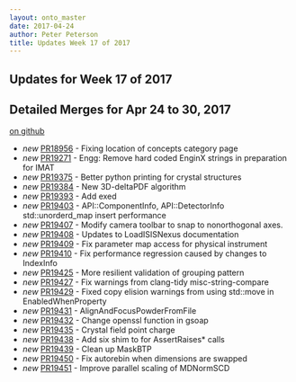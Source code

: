 ```yaml
---
layout: onto_master
date: 2017-04-24
author: Peter Peterson
title: Updates Week 17 of 2017
---
```

Updates for Week 17 of 2017
---------------------------

Detailed Merges for Apr 24 to 30, 2017
--------------------------------------
[on github](https://github.com/mantidproject/mantid/pulls?q=is%3Apr+merged%3A2017-04-25..2017-04-30)

* *new* [PR18956](https://github.com/mantidproject/mantid/pull/18956) - Fixing location of concepts category page
* *new* [PR19271](https://github.com/mantidproject/mantid/pull/19271) - Engg: Remove hard coded EnginX strings in preparation for IMAT
* *new* [PR19375](https://github.com/mantidproject/mantid/pull/19375) - Better python printing for crystal structures
* *new* [PR19384](https://github.com/mantidproject/mantid/pull/19384) - New 3D-deltaPDF algorithm
* *new* [PR19393](https://github.com/mantidproject/mantid/pull/19393) - Add exed
* *new* [PR19403](https://github.com/mantidproject/mantid/pull/19403) - API::ComponentInfo, API::DetectorInfo std::unorderd_map insert performance
* *new* [PR19407](https://github.com/mantidproject/mantid/pull/19407) - Modify camera toolbar to snap to nonorthogonal axes.
* *new* [PR19408](https://github.com/mantidproject/mantid/pull/19408) - Updates to LoadISISNexus documentation
* *new* [PR19409](https://github.com/mantidproject/mantid/pull/19409) - Fix parameter map access for physical instrument
* *new* [PR19410](https://github.com/mantidproject/mantid/pull/19410) - Fix performance regression caused by changes to IndexInfo
* *new* [PR19425](https://github.com/mantidproject/mantid/pull/19425) - More resilient validation of grouping pattern
* *new* [PR19427](https://github.com/mantidproject/mantid/pull/19427) - Fix warnings from clang-tidy misc-string-compare
* *new* [PR19429](https://github.com/mantidproject/mantid/pull/19429) - Fixed copy elision warnings from using std::move in EnabledWhenProperty
* *new* [PR19431](https://github.com/mantidproject/mantid/pull/19431) - AlignAndFocusPowderFromFile
* *new* [PR19432](https://github.com/mantidproject/mantid/pull/19432) - Change openssl function in gsoap
* *new* [PR19435](https://github.com/mantidproject/mantid/pull/19435) - Crystal field point charge
* *new* [PR19438](https://github.com/mantidproject/mantid/pull/19438) - Add six shim to for AssertRaises* calls
* *new* [PR19439](https://github.com/mantidproject/mantid/pull/19439) - Clean up MaskBTP
* *new* [PR19450](https://github.com/mantidproject/mantid/pull/19450) - Fix autorebin when dimensions are swapped
* *new* [PR19451](https://github.com/mantidproject/mantid/pull/19451) - Improve parallel scaling of MDNormSCD
